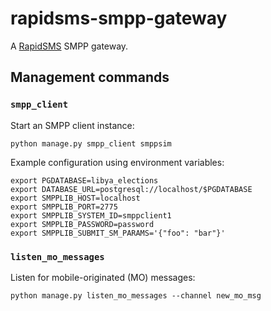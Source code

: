 # rapidsms-smpp-gateway

A [RapidSMS](https://rapidsms.readthedocs.io/en/latest/) SMPP gateway.


## Management commands

### `smpp_client`

Start an SMPP client instance:

```shell
python manage.py smpp_client smppsim
```

Example configuration using environment variables:

```shell
export PGDATABASE=libya_elections
export DATABASE_URL=postgresql://localhost/$PGDATABASE
export SMPPLIB_HOST=localhost
export SMPPLIB_PORT=2775
export SMPPLIB_SYSTEM_ID=smppclient1
export SMPPLIB_PASSWORD=password
export SMPPLIB_SUBMIT_SM_PARAMS='{"foo": "bar"}'
```


### `listen_mo_messages`

Listen for mobile-originated (MO) messages:

```shell
python manage.py listen_mo_messages --channel new_mo_msg
```
